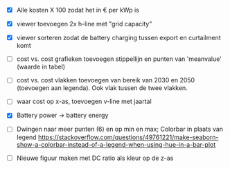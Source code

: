 - [x] Alle kosten X 100 zodat het in € per kWp is
- [x] viewer toevoegen 2x h-line met "grid capacity"
- [x] viewer sorteren zodat de battery charging tussen export en curtailment komt


- [ ] cost vs. cost grafieken toevoegen stippellijn en punten van 'meanvalue' (waarde in tabel)
- [ ] cost vs. cost vlakken toevoegen van bereik van 2030 en 2050 (toevoegen aan legenda). Ook vlak tussen de twee vlakken.
- [ ] waar cost op x-as, toevoegen v-line met jaartal
- [x] Battery power -> battery energy

- [ ] Dwingen naar meer punten (6) en op min en max; Colorbar in plaats van legend https://stackoverflow.com/questions/49761221/make-seaborn-show-a-colorbar-instead-of-a-legend-when-using-hue-in-a-bar-plot
- [ ] Nieuwe figuur maken met DC ratio als kleur op de z-as

